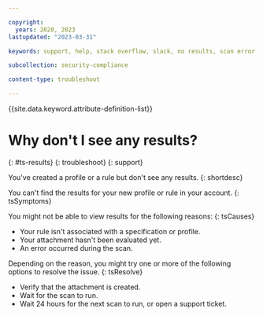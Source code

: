 ```yaml
---

copyright:
  years: 2020, 2023
lastupdated: "2023-03-31"

keywords: support, help, stack overflow, slack, no results, scan error

subcollection: security-compliance

content-type: troubleshoot

---
```


{{site.data.keyword.attribute-definition-list}}

# Why don't I see any results?
{: #ts-results}
{: troubleshoot}
{: support}

You've created a profile or a rule but don't see any results.
{: shortdesc}


You can't find the results for your new profile or rule in your account. 
{: tsSymptoms}

You might not be able to view results for the following reasons:
{: tsCauses}

* Your rule isn't associated with a specification or profile.
* Your attachment hasn't been evaluated yet.
* An error occurred during the scan.

Depending on the reason, you might try one or more of the following options to resolve the issue.
{: tsResolve}

* Verify that the attachment is created.
* Wait for the scan to run.
* Wait 24 hours for the next scan to run, or open a support ticket.

